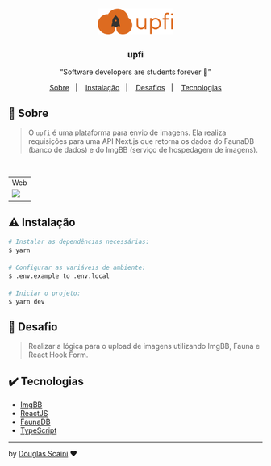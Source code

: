 <h1 align="center"><img src="./.github/logo.svg" width="150px"/></h1>

<h3 align="center">upfi</h3>

<p align="center">“Software developers are students forever 🧠”</p>

<p align="center">
  <a href="#about">Sobre</a>&nbsp;&nbsp;&nbsp;|&nbsp;&nbsp;&nbsp;
  <a href="#install">Instalação</a>&nbsp;&nbsp;&nbsp;|&nbsp;&nbsp;&nbsp;
  <a href="#challenge">Desafios</a>&nbsp;&nbsp;&nbsp;|&nbsp;&nbsp;&nbsp;
  <a href="#technologies">Tecnologias</a>
</p>

## :speech_balloon: Sobre <a name="about"></a>

> O `upfi` é uma plataforma para envio de imagens. Ela realiza requisições para uma API Next.js que retorna os dados do FaunaDB (banco de dados) e do ImgBB (serviço de hospedagem de imagens).

<br />
<table>
  <tr>
    <td colspan="1">Web</td>
  </tr>
  <tr>
    <td><img src="./.github/#.gif" width="100%" /></td></td>
  </tr>
</table>

## :warning: Instalação <a name="install"></a>

```bash
# Instalar as dependências necessárias:
$ yarn

# Configurar as variáveis de ambiente:
$ .env.example to .env.local

# Iniciar o projeto:
$ yarn dev

```

## :triangular_flag_on_post: Desafio <a name="challenge"></a>

> Realizar a lógica para o upload de imagens utilizando ImgBB, Fauna e React Hook Form.

## :heavy_check_mark: Tecnologias <a name="technologies"></a>

- [ImgBB](https://pt-br.imgbb.com/)
- [ReactJS](https://pt-br.reactjs.org/)
- [FaunaDB](https://fauna.com/)
- [TypeScript](https://www.typescriptlang.org/)

---

by [Douglas Scaini](https://www.github.com/douglasscaini) ❤️
